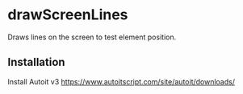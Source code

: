 # drawScreenLines

Draws lines on the screen to test element position.

## Installation
Install Autoit v3 https://www.autoitscript.com/site/autoit/downloads/

